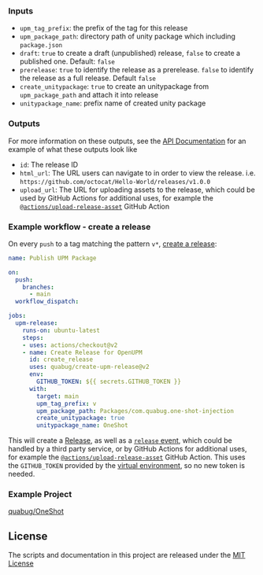 ### Inputs
- `upm_tag_prefix`: the prefix of the tag for this release
- `upm_package_path`: directory path of unity package which including `package.json`
- `draft`: `true` to create a draft (unpublished) release, `false` to create a published one. Default: `false`
- `prerelease`: `true` to identify the release as a prerelease. `false` to identify the release as a full release. Default `false`
- `create_unitypackage`: `true` to create an unitypackage from `upm_package_path` and attach it into release
- `unitypackage_name`: prefix name of created unity package

### Outputs
For more information on these outputs, see the [API Documentation](https://developer.github.com/v3/repos/releases/#response-4) for an example of what these outputs look like

- `id`: The release ID
- `html_url`: The URL users can navigate to in order to view the release. i.e. `https://github.com/octocat/Hello-World/releases/v1.0.0`
- `upload_url`: The URL for uploading assets to the release, which could be used by GitHub Actions for additional uses, for example the [`@actions/upload-release-asset`](https://www.github.com/actions/upload-release-asset) GitHub Action

### Example workflow - create a release
On every `push` to a tag matching the pattern `v*`, [create a release](https://developer.github.com/v3/repos/releases/#create-a-release):

```yaml
name: Publish UPM Package

on:
  push:
    branches:
      - main
  workflow_dispatch:

jobs:
  upm-release:
    runs-on: ubuntu-latest
    steps:
    - uses: actions/checkout@v2
    - name: Create Release for OpenUPM
      id: create_release
      uses: quabug/create-upm-release@v2
      env:
        GITHUB_TOKEN: ${{ secrets.GITHUB_TOKEN }}
      with:
        target: main
        upm_tag_prefix: v
        upm_package_path: Packages/com.quabug.one-shot-injection
        create_unitypackage: true
        unitypackage_name: OneShot
```

This will create a [Release](https://help.github.com/en/articles/creating-releases), as well as a [`release` event](https://developer.github.com/v3/activity/events/types/#releaseevent), which could be handled by a third party service, or by GitHub Actions for additional uses, for example the [`@actions/upload-release-asset`](https://www.github.com/actions/upload-release-asset) GitHub Action. This uses the `GITHUB_TOKEN` provided by the [virtual environment](https://help.github.com/en/github/automating-your-workflow-with-github-actions/virtual-environments-for-github-actions#github_token-secret), so no new token is needed.

### Example Project
[quabug/OneShot](https://github.com/quabug/OneShot/blob/main/.github/workflows/release-upm.yml)

## License
The scripts and documentation in this project are released under the [MIT License](LICENSE)
